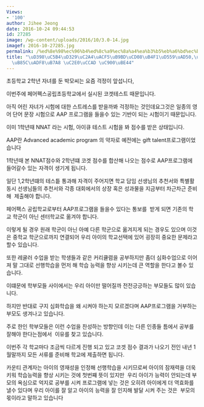 ```yaml
---
Views:
- '100'
author: Jihee Jeong
date: 2016-10-24 09:44:53
id: 27285
image: /wp-content/uploads/2016/10/3.0-14.jpg
imagef: 2016-10-27285.jpg
permalink: /%ed%8e%98%ec%96%b4%ed%8c%a9%ec%8a%a4%ea%b3%b5%eb%a6%bd%ec%b4%88%eb%93%b1%ed%95%99%ea%b5%90%ec%98%ac-aap-%ed%94%84%eb%a1%9c%ea%b7%b8%eb%9e%a8-%ec%8b%a0%ec%b2%ad-%ec%a4%80%eb%b9%84/
title: "\uD398\uC5B4\uD329\uC2A4\uACF5\uB9BD\uCD08\uB4F1\uD559\uAD50,\uC62C AAP \uD504\
  \uB85C\uADF8\uB7A8 \uC2E0\uCCAD \uC900\uBE44"
---
```


초등학교 2학년 자녀를 둔 박모씨는 요즘 걱정이 앞섭니다,

이번주에 페어펙스공립초등학교에서 실시된 코겟테스트 때문입니다.

아직 어린 자녀가 시험에 대한 스트레스를 받을까봐 걱정하는 것인데요그것은 일종의 영어 단어 문장 시험으로 AAP 프로그램을 들을수 있는 기반이 되는 시험이기 때문입니다.

이미 1학년때 NNAT 라는 시험, 아이큐 테스트 시험을 봐 점수를 받은 상태입니다.

AAP란 Advanced academic program 의 약자로 예전에는 gift talent프로그램이었습니다

1학년때 본 NNAT점수와 2학년떄 코겟 점수를 합산해 나오는 점수로 AAP프로그램에 들어갈수 있는 자격이 생기게 됩니다.

일단 1,2학년떄의 테스틑 통과해 자격이 주어지면 학교 담임 선생님의 추천서와 특별활동시 선생님들의 추천서와 각종 대회에서의 상장 혹은 성과물을 지금부터 차근차근 준비해  제출해야 합니다.

페어팩스 공립학교로부터 AAP프로그램을 들을수 있다는 통보를  받게 되면 기존의 학교 학군이 아닌 센터학교로 옮겨야 합니다.

이렇게 될 경우 원래 학군이 아닌 아예 다른 학군으로 옮겨지게 되는 경우도 있으며 이것은 중학교 학군으로까지 연결되어 우리 아이의 학교선택에 있어 굉장히 중요한 문제라고 할수 있습니다.

또한 레귤러 수업을 받는 학생들과 같은 커리큘렴을 공부하지만 좀더 심화수업으로 이어져 말 그대로 선행학습을 먼저 해 학습 능력을 향상 시키는데 큰 역할을 한다고 볼수 있습니다.

이떄문에 학부모들 사이에서는 우리 아이만 떨어질까 전전긍긍하는 부모들도 많이 있습니다.

하지만 반대로 구지 심화학습을 왜 시켜야 하는지 모르겠다며 AAP프로그램을 거부하는 부모도 생겨나고 있습니다.

주로 한인 학부모들은 이런 수업을 찬성하는 방향인데 이는 다른 인종들 틈에서 공부를 잘해야 한다는점에서  이유를 찾고 있습니다.

이번주 각 학교마다 조금씩 다르게 진행 되고 있고 코겟 점수 결과가 나오기 전인 내년 1월말까지 모든 서류를 준비해 학교에 제출하면 됩니다.

카운티 관계자는 아이의 영재성을 인정해 선행학습을 시키므로써 아이의 잠재력을 더욱 키워 학습능력을 향상 시키는 것에 첫번쨰 뜻이 있지만  우리 아이가 능력이 안되는데 부모의 욕심으로 억지로 공부를 시켜 프로그램에 넣는 것은 오히려 아이에게 더 역효화를 낼수 있다며 우리 아이를 잘 알고 아이의 능력을 잘 인지해 발달 시켜 주는 것은  부모의 몫이라고 말하고 있습니다